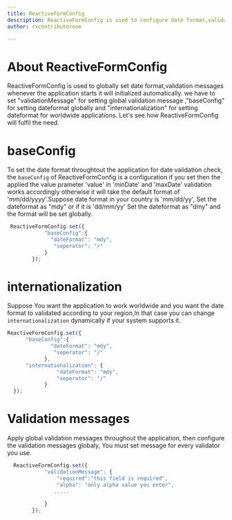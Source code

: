 ```yaml
---
title: ReactiveFormConfig
description: ReactiveFormConfig is used to configure date format,validation messages globally at the start of the application. 
author: rxcontributorone

---
```

# About ReactiveFormConfig

ReactiveFormConfig is used to globally set date format,validation messages whenever the application starts it will initialized automatically. we have to set "validationMessage" for setting global validation message ,"baseConfig" for setting dateformat globally and "internationalization" for setting dateformat for worldwide applications. 
Let's see how ReactiveFormConfig will fulfil the need.

# baseConfig
To set the date format throughtout the application for date validation check, the `baseConfig` of ReactiveFormConfig is a configuration if you set then the applied the value prameter 'value' in 'minDate' and 'maxDate' validation works accordingly otherwise it will take the default format of 'mm/dd/yyyy'.Suppose date format in your country is 'mm/dd/yy', Set the dateformat as "mdy" or if it is 'dd/mm/yy' Set the dateformat as "dmy" and the format will be set globally.

```js
 ReactiveFormConfig.set({
            "baseConfig":{
              "dateFormat": "mdy",
               "seperator": "/"
            }          
        });
```
# internationalization 
Suppose You want the application to work worldwide and you want the date format to validated according to your region,In that case you can change `internationalization` dynamically if your system supports it.

```js
ReactiveFormConfig.set({
      "baseConfig":{
              "dateFormat": "mdy",
               "seperator": "/"
            },     
      "internationalization": {
                "dateFormat": "mdy",
                "seperator": "/"
            }
  });
```
# Validation messages
Apply global validation messages throughout the application, then configure the validation messages globaly, You must set message for every validator you use.

```js
  ReactiveFormConfig.set({
            "validationMessage": {
                "required":"this field is required",
                "alpha": "only alpha value you enter",
               .....          
                
            }
        });
```




